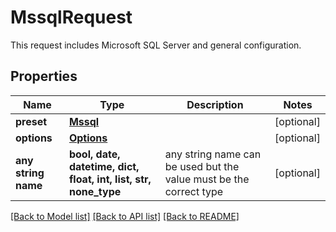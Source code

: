 # MssqlRequest

This request includes Microsoft SQL Server and general configuration. 

## Properties
Name | Type | Description | Notes
------------ | ------------- | ------------- | -------------
**preset** | [**Mssql**](Mssql.md) |  | [optional] 
**options** | [**Options**](Options.md) |  | [optional] 
**any string name** | **bool, date, datetime, dict, float, int, list, str, none_type** | any string name can be used but the value must be the correct type | [optional]

[[Back to Model list]](../README.md#documentation-for-models) [[Back to API list]](../README.md#documentation-for-api-endpoints) [[Back to README]](../README.md)


